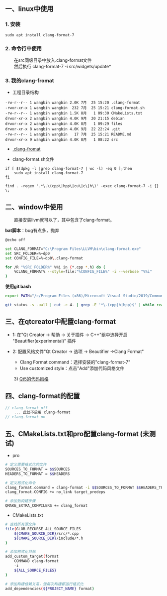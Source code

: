 
## 一、linux中使用

### 1. 安装

```shell
sudo apt install clang-format-7
```

### 2. 命令行中使用

&emsp;&emsp;在src同级目录中放入.clang-format文件  
&emsp;&emsp;然后执行 clang-format-7 -i src/widgets/update*

### 3. 我的clang-fromat

+ 工程目录结构

```shell
-rw-r--r-- 1 wangbin wangbin 2.0K 7月  25 15:20 .clang-format
-rwxr-xr-x 1 wangbin wangbin  232 7月  25 15:21 clang-format.sh
-rw-r--r-- 1 wangbin wangbin 1.5K 8月   1 09:30 CMakeLists.txt
drwxr-xr-x 2 wangbin wangbin 4.0K 9月  20 21:15 debian
drwxr-xr-x 2 wangbin wangbin 4.0K 8月   1 09:29 files
drwxr-xr-x 8 wangbin wangbin 4.0K 9月  22 22:24 .git
-rw-r--r-- 1 wangbin wangbin   17 7月  25 15:21 README.md
drwxr-xr-x 9 wangbin wangbin 4.0K 8月   1 08:22 src
```

+ [.clang-fromat](./.clang-format)

+ clang-format.sh文件

```shell
if [ $(dpkg -l |grep clang-format-7 | wc -l) -eq 0 ];then
    sudo apt install clang-format-7
fi

find . -regex '.*\.\(cpp\|hpp\|cu\|c\|h\)' -exec clang-format-7 -i {} \;
```

## 二、window中使用

&emsp;&emsp;直接安装llvm就可以了，其中包含了clang-format。

**bat脚本**：bug有点多，抛弃

```bash
@echo off

set CLANG_FORMAT="C:\Program Files\LLVM\bin\clang-format.exe"
set SRC_FOLDER=%~dp0
set CONFIG_FILE=%~dp0\.clang-format

for /R "%SRC_FOLDER%" %%i in (*.cpp *.h) do (
	%CLANG_FORMAT% --style=file:"%CONFIG_FILE%" -i --verbose "%%i"
)
```

**使用git bash**

```bash
export PATH="/c/Program Files (x86)/Microsoft Visual Studio/2019/Community/VC/Tools/Llvm/x64/bin:$PATH"
```

```bash
git status -s -uall | cut -c 4- | grep -E '*\.(cpp|h|hpp)$' | while read file; do clang-format --style=file -i --verbose $file ;done
```


## 三、在qtcreator中配置clang-format

+ 1: 在"Qt Creator -> 帮助 -> 关于插件 -> C++"组中选择开启 "Beautifier(experimental)" 插件

+ 2: 配置风格文件"Qt Creator -> 选项 -> Beautifier ->Clang Format"  
   + Clang Format command：选择安装的"clang-format-7"  
   + Use customized style：点击"Add"添加代码风格文件 

&emsp;&emsp;3) [Qt5的代码风格](https://code.qt.io/cgit/qt/qt5.git/tree/_clang-format)

## 四、clang-format的配置

```cpp
// clang-format off
    ... 此处不启用 clang-format
// clang-format on
```

## 五、CMakeLists.txt和pro配置clang-format (未测试)

+ pro

```bash
# 定义需要格式化的文件
SOURCES_TO_FORMAT = $$SOURCES
HEADERS_TO_FORMAT = $$HEADERS

# 定义格式化命令
clang_format.command = clang-format -i $$SOURCES_TO_FORMAT $$HEADERS_TO_FORMAT
clang_format.CONFIG += no_link target_predeps

# 添加到构建步骤
QMAKE_EXTRA_COMPILERS += clang_format
```

+ CMakeLists.txt

```bash
# 查找所有源文件
file(GLOB_RECURSE ALL_SOURCE_FILES
    ${CMAKE_SOURCE_DIR}/src/*.cpp
    ${CMAKE_SOURCE_DIR}/include/*.h
)

# 添加格式化目标
add_custom_target(format
    COMMAND clang-format
    -i
    ${ALL_SOURCE_FILES}
)

# 添加构建依赖关系，使每次构建都运行格式化
add_dependencies(${PROJECT_NAME} format)
```